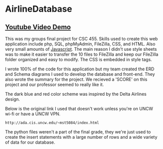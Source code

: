 # AirlineDatabase
## <u>[Youtube Video Demo](https://youtu.be/GEzmr_ZBh64?si=bU2MXEVi23PLal2p)</u>

This was my groups final project for CSC 455. Skills used to create this web application include php, SQL, phpMyAdmin, FileZilla, CSS, and HTML. Also very small amounts of [Javascript](https://github.com/MichaelT-178/AirlineDatabase/blob/main/php/create_passenger.php?plain=1#L97-L115). The main reason I didn't use style sheets was to make it easier to transfer the 10 files to FileZilla and keep our FileZilla folder organized and easy to modify. The CSS is embedded in style tags.

I wrote 100% of the code for this application but my team created the ERD and Schema diagrams I used to develop the database and front-end. They also wrote the summary for the project. We recieved a 'SCORE' on this project and our professor seemed to really like it.

The dark blue and red color scheme was inspired by the Delta Airlines design.

Below is the original link I used that doesn't work unless you're on UNCW wi-fi or have a UNCW VPN.

```
http://ada.cis.uncw.edu/~mst5084/index.html
```

The python files weren't a part of the final grade, they we're just used to create the insert statements with a large number of rows 
and a wide variety of data for our database.